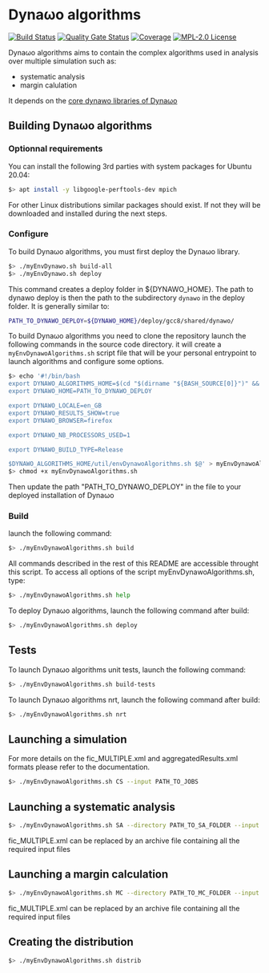 <!--
    Copyright (c) 2015-2021, RTE (http://www.rte-france.com)
    See AUTHORS.txt
    All rights reserved.
    This Source Code Form is subject to the terms of the Mozilla Public
    License, v. 2.0. If a copy of the MPL was not distributed with this
    file, you can obtain one at http://mozilla.org/MPL/2.0/.
    SPDX-License-Identifier: MPL-2.0

    This file is part of Dynawo, an hybrid C++/Modelica open source suite
    of simulation tools for power systems.
-->

# Dyna&omega;o algorithms

[![Build Status](https://github.com/dynawo/dynawo-algorithms/workflows/CI/badge.svg)](https://github.com/dynawo/dynawo-algorithms/actions)
[![Quality Gate Status](https://sonarcloud.io/api/project_badges/measure?project=dynawo_dynawo-algorithms&metric=alert_status)](https://sonarcloud.io/summary/new_code?id=dynawo_dynawo-algorithms)
[![Coverage](https://sonarcloud.io/api/project_badges/measure?project=dynawo_dynawo-algorithms&metric=coverage)](https://sonarcloud.io/summary/new_code?id=dynawo_dynawo-algorithms)
[![MPL-2.0 License](https://img.shields.io/badge/license-MPL_2.0-blue.svg)](https://www.mozilla.org/en-US/MPL/2.0/)

Dyna&omega;o algorithms aims to contain the complex algorithms used in analysis over multiple simulation such as:

- systematic analysis
- margin calulation

It depends on the [core dynawo libraries of Dyna&omega;o](https://github.com/dynawo/dynawo)

## Building Dyna&omega;o algorithms

### Optionnal requirements

You can install the following 3rd parties with system packages for Ubuntu 20.04:

``` bash
$> apt install -y libgoogle-perftools-dev mpich
```

For other Linux distributions similar packages should exist. If not they will be downloaded and installed during the next steps.

### Configure

To build Dyna&omega;o algorithms, you must first deploy the Dyna&omega;o library.

``` bash
$> ./myEnvDynawo.sh build-all
$> ./myEnvDynawo.sh deploy
```

This command creates a deploy folder in ${DYNAWO_HOME}.
The path to dynawo deploy is then the path to the subdirectory `dynawo` in the deploy folder. It is generally similar to:

``` bash
PATH_TO_DYNAWO_DEPLOY=${DYNAWO_HOME}/deploy/gcc8/shared/dynawo/
```

To build Dyna&omega;o algorithms you need to clone the repository launch the following commands in the source code directory. it will create a `myEnvDynawoAlgorithms.sh` script file that will be your personal entrypoint to launch algorithms and configure some options.

``` bash
$> echo '#!/bin/bash
export DYNAWO_ALGORITHMS_HOME=$(cd "$(dirname "${BASH_SOURCE[0]}")" && pwd)
export DYNAWO_HOME=PATH_TO_DYNAWO_DEPLOY

export DYNAWO_LOCALE=en_GB
export DYNAWO_RESULTS_SHOW=true
export DYNAWO_BROWSER=firefox

export DYNAWO_NB_PROCESSORS_USED=1

export DYNAWO_BUILD_TYPE=Release

$DYNAWO_ALGORITHMS_HOME/util/envDynawoAlgorithms.sh $@' > myEnvDynawoAlgorithms.sh
$> chmod +x myEnvDynawoAlgorithms.sh
```

Then update the path "PATH_TO_DYNAWO_DEPLOY" in the file to your deployed installation of Dyna&omega;o

### Build

launch the following command:

``` bash
$> ./myEnvDynawoAlgorithms.sh build
```

All commands described in the rest of this README are accessible throught this script. To access all options of the script myEnvDynawoAlgorithms.sh, type:

``` bash
$> ./myEnvDynawoAlgorithms.sh help
```

To deploy Dyna&omega;o algorithms, launch the following command after build:

``` bash
$> ./myEnvDynawoAlgorithms.sh deploy
```

## Tests

To launch Dyna&omega;o algorithms unit tests, launch the following command:

``` bash
$> ./myEnvDynawoAlgorithms.sh build-tests
```

To launch Dyna&omega;o algorithms nrt, launch the following command after build:

``` bash
$> ./myEnvDynawoAlgorithms.sh nrt
```

## Launching a simulation

For more details on the fic_MULTIPLE.xml and aggregatedResults.xml formats please refer to the documentation.

``` bash
$> ./myEnvDynawoAlgorithms.sh CS --input PATH_TO_JOBS
```

## Launching a systematic analysis

``` bash
$> ./myEnvDynawoAlgorithms.sh SA --directory PATH_TO_SA_FOLDER --input fic_MULTIPLE.xml --output aggregatedResults.xml --nbThreads NB_THREADS_TO_USE
```

fic_MULTIPLE.xml can be replaced by an archive file containing all the required input files

## Launching a margin calculation

``` bash
$> ./myEnvDynawoAlgorithms.sh MC --directory PATH_TO_MC_FOLDER --input fic_MULTIPLE.xml --output aggregatedResults.xml --nbThreads NB_THREADS_TO_USE
```

fic_MULTIPLE.xml can be replaced by an archive file containing all the required input files

## Creating the distribution

``` bash
$> ./myEnvDynawoAlgorithms.sh distrib
```
